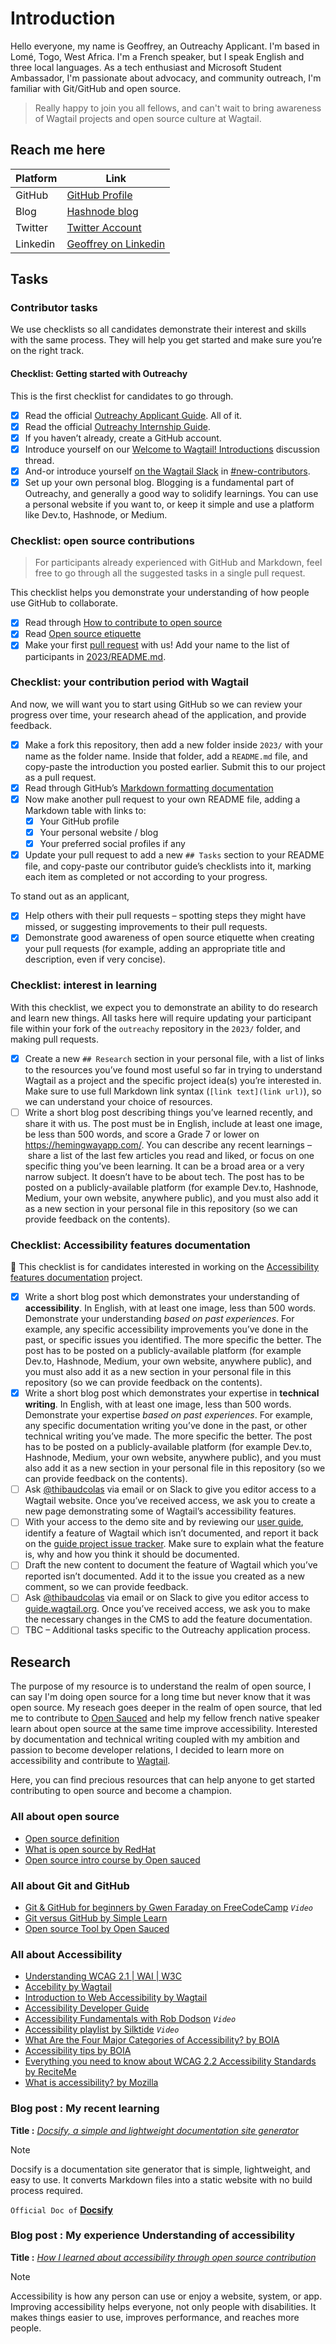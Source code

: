 # Introduction

Hello everyone, my name is Geoffrey, an Outreachy Applicant.
I'm based in Lomé, Togo, West Africa. I'm a French speaker, but I speak English and three local languages.
As a tech enthusiast and Microsoft Student Ambassador, I'm passionate about advocacy, and community outreach, I'm familiar with Git/GitHub and open source.

> Really happy to join you all fellows, and can't wait to bring awareness of Wagtail projects and open source culture at Wagtail.

## Reach me here

| Platform          | Link                                    |
|-------------------|-----------------------------------------|
| GitHub            | [GitHub Profile](https://github.com/geoffreylgv) |
| Blog | [Hashnode blog](https://geoffreylgv.hashnode.dev/)                |
| Twitter    | [Twitter Account](https://twitter.com/geoffreylgv)      |
| Linkedin    | [Geoffrey on Linkedin](https://twitter.com/geoffreylgv)      |

## Tasks

### Contributor tasks

We use checklists so all candidates demonstrate their interest and skills with the same process. They will help you get started and make sure you’re on the right track.

#### Checklist: Getting started with Outreachy

This is the first checklist for candidates to go through.

- [x] Read the official [Outreachy Applicant Guide](https://www.outreachy.org/docs/applicant/). All of it.
- [x] Read the official [Outreachy Internship Guide](https://www.outreachy.org/docs/internship/).
- [x] If you haven’t already, create a GitHub account.
- [x] Introduce yourself on our [Welcome to Wagtail! Introductions](https://github.com/wagtail/outreachy/discussions/1) discussion thread.
- [x] And-or introduce yourself [on the Wagtail Slack](https://github.com/wagtail/wagtail/wiki/Slack) in [#new-contributors](https://github.com/wagtail/wagtail/wiki/Slack#new-contributors).
- [x] Set up your own personal blog. Blogging is a fundamental part of Outreachy, and generally a good way to solidify learnings. You can use a personal website if you want to, or keep it simple and use a platform like Dev.to, Hashnode, or Medium.

### Checklist: open source contributions

> For participants already experienced with GitHub and Markdown, feel free to go through all the suggested tasks in a single pull request.

This checklist helps you demonstrate your understanding of how people use GitHub to collaborate.

- [x] Read through [How to contribute to open source](https://opensource.guide/how-to-contribute/)
- [x] Read [Open source etiquette](https://developer.mozilla.org/en-US/docs/MDN/Community/Open_source_etiquette)
- [x] Make your first [pull request](https://docs.github.com/en/pull-requests/collaborating-with-pull-requests/proposing-changes-to-your-work-with-pull-requests/creating-a-pull-request) with us! Add your name to the list of participants in [2023/README.md](2023/README.md).

### Checklist: your contribution period with Wagtail

And now, we will want you to start using GitHub so we can review your progress over time, your research ahead of the application, and provide feedback.

- [x] Make a fork this repository, then add a new folder inside `2023/` with your name as the folder name. Inside that folder, add a `README.md` file, and copy-paste the introduction you posted earlier. Submit this to our project as a pull request.
- [x] Read through GitHub’s [Markdown formatting documentation](https://docs.github.com/en/get-started/writing-on-github/getting-started-with-writing-and-formatting-on-github/basic-writing-and-formatting-syntax)
- [x] Now make another pull request to your own README file, adding a Markdown table with links to:
  - [x] Your GitHub profile
  - [x] Your personal website / blog
  - [x] Your preferred social profiles if any
- [x] Update your pull request to add a new `## Tasks` section to your README file, and copy-paste our contributor guide’s checklists into it, marking each item as completed or not according to your progress.

To stand out as an applicant,

- [x] Help others with their pull requests – spotting steps they might have missed, or suggesting improvements to their pull requests.
- [x] Demonstrate good awareness of open source etiquette when creating your pull requests (for example, adding an appropriate title and description, even if very concise).

### Checklist: interest in learning

With this checklist, we expect you to demonstrate an ability to do research and learn new things. All tasks here will require updating your participant file within your fork of the `outreachy` repository in the `2023/` folder, and making pull requests.

- [x] Create a new `## Research` section in your personal file, with a list of links to the resources you’ve found most useful so far in trying to understand Wagtail as a project and the specific project idea(s) you’re interested in. Make sure to use full Markdown link syntax (`[link text](link url)`), so we can understand your choice of resources.
- [ ] Write a short blog post describing things you’ve learned recently, and share it with us. The post must be in English, include at least one image, be less than 500 words, and score a Grade 7 or lower on <https://hemingwayapp.com/>. You can describe any recent learnings – share a list of the last few articles you read and liked, or focus on one specific thing you’ve been learning. It can be a broad area or a very narrow subject. It doesn’t have to be about tech. The post has to be posted on a publicly-available platform (for example Dev.to, Hashnode, Medium, your own website, anywhere public), and you must also add it as a new section in your personal file in this repository (so we can provide feedback on the contents).

### Checklist: Accessibility features documentation

🚧 This checklist is for candidates interested in working on the [Accessibility features documentation](https://github.com/wagtail/outreachy/blob/main/project-ideas.md#accessibility-features-documentation) project.

- [x] Write a short blog post which demonstrates your understanding of **accessibility**. In English, with at least one image, less than 500 words. Demonstrate your understanding _based on past experiences_. For example, any specific accessibility improvements you’ve done in the past, or specific issues you identified. The more specific the better. The post has to be posted on a publicly-available platform (for example Dev.to, Hashnode, Medium, your own website, anywhere public), and you must also add it as a new section in your personal file in this repository (so we can provide feedback on the contents).
- [x] Write a short blog post which demonstrates your expertise in **technical writing**. In English, with at least one image, less than 500 words. Demonstrate your expertise _based on past experiences_. For example, any specific documentation writing you’ve done in the past, or other technical writing you’ve made. The more specific the better. The post has to be posted on a publicly-available platform (for example Dev.to, Hashnode, Medium, your own website, anywhere public), and you must also add it as a new section in your personal file in this repository (so we can provide feedback on the contents).
- [ ] Ask [@thibaudcolas](https://github.com/thibaudcolas) via email or on Slack to give you editor access to a Wagtail website. Once you’ve received access, we ask you to create a new page demonstrating some of Wagtail’s accessibility features.
- [ ] With your access to the demo site and by reviewing our [user guide](https://guide.wagtail.org/), identify a feature of Wagtail which isn’t documented, and report it back on the [guide project issue tracker](https://github.com/wagtail/guide/issues). Make sure to explain what the feature is, why and how you think it should be documented.
- [ ] Draft the new content to document the feature of Wagtail which you’ve reported isn’t documented. Add it to the issue you created as a new comment, so we can provide feedback.
- [ ] Ask [@thibaudcolas](https://github.com/thibaudcolas) via email or on Slack to give you editor access to [guide.wagtail.org](https://guide.wagtail.org/). Once you’ve received access, we ask you to make the necessary changes in the CMS to add the feature documentation.
- [ ] TBC – Additional tasks specific to the Outreachy application process.

## Research

The purpose of my resource is to understand the realm of open source, I can say I'm doing open source for a long time but never know that it was open source. My reseach goes deeper in the realm of open source, that led me to contribute to [Open Sauced](https://github.com/open-sauced) and help my fellow french native speaker learn about open source at the same time improve accessibility. Interested by documentation and technical writing coupled with my ambition and passion to become developer relations, I decided to learn more on accessibility and contribute to [Wagtail](https://github.com/wagtail).

Here, you can find precious resources that can help anyone to get started contributing to open source and become a champion.

### All about open source

- [Open source definition](https://opensource.org/osd/)
- [What is open source by RedHat](https://www.redhat.com/en/topics/open-source/what-is-open-source)
- [Open source intro course by Open sauced](https://intro.opensauced.pizza/#/02-what-is-open-source)

### All about Git and GitHub

- [Git & GitHub for beginners by Gwen Faraday on FreeCodeCamp](https://www.youtube.com/watch?v=RGOj5yH7evk) _`Video`_
- [Git versus GitHub by Simple Learn](https://www.simplilearn.com/tutorials/git-tutorial/git-vs-github)
- [Open source Tool by Open Sauced](https://intro.opensauced.pizza/#/04-tools-to-be-successful)

### All about Accessibility

- [Understanding WCAG 2.1 | WAI | W3C](https://www.w3.org/WAI/WCAG21/Understanding/)
- [Accebility by Wagtail](https://docs.wagtail.org/en/stable/advanced_topics/accessibility_considerations.html)
- [Introduction to Web Accessibility by Wagtail](https://www.w3.org/WAI/fundamentals/accessibility-intro/)
- [Accessibility Developer Guide](https://www.accessibility-developer-guide.com/)
- [Accessibility Fundamentals with Rob Dodson](https://www.youtube.com/watch?v=z8xUCzToff8&pp=ygUNYWNjZXNzaWJpbGl0eQ%3D%3D) _`Video`_
- [Accessibility playlist by Silktide](https://www.youtube.com/watch?v=ffxwEyBcdf0&list=PLWSYD-KxdDxsJ4CatSfVrPtr5msxlX11s) _`Video`_
- [What Are the Four Major Categories of Accessibility? by BOIA](https://www.boia.org/blog/what-are-the-four-major-categories-of-accessibility)
- [Accessibility tips by BOIA](https://www.boia.org/blog/accessibility-tips-let-users-control-font-size)
- [Everything you need to know about WCAG 2.2 Accessibility Standards by ReciteMe](https://reciteme.com/news/wcag-2-2-accessibility-standards/)
- [What is accessibility? by Mozilla](https://developer.mozilla.org/en-US/docs/Learn/Accessibility/What_is_accessibility)

### Blog post : My recent learning

**Title :** [_Docsify, a simple and lightweight documentation site generator_](https://geoffreylgv.hashnode.dev/docsify-a-simple-and-lightweight-documentation-site-generator)

> [!NOTE]
> Docsify is a documentation site generator that is simple, lightweight, and easy to use. It converts Markdown files into a static website with no build process required.

`Official Doc of` [**Docsify**](https://docsify.js.org/)

### Blog post : My experience Understanding of accessibility

**Title :** [_How I learned about accessibility through open source contribution_](https://geoffreylgv.hashnode.dev/how-i-learned-about-accessibility-through-open-source-contribution)

> [!NOTE]
> Accessibility is how any person can use or enjoy a website, system, or app. Improving accessibility helps everyone, not only people with disabilities. It makes things easier to use, improves performance, and reaches more people.

